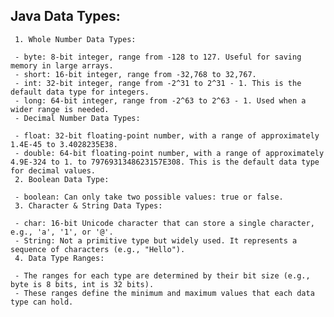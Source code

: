 ## Java Data Types:
     1. Whole Number Data Types:

     - byte: 8-bit integer, range from -128 to 127. Useful for saving memory in large arrays.
     - short: 16-bit integer, range from -32,768 to 32,767.
     - int: 32-bit integer, range from -2^31 to 2^31 - 1. This is the default data type for integers.
     - long: 64-bit integer, range from -2^63 to 2^63 - 1. Used when a wider range is needed.
     - Decimal Number Data Types:

     - float: 32-bit floating-point number, with a range of approximately 1.4E-45 to 3.4028235E38.
     - double: 64-bit floating-point number, with a range of approximately 4.9E-324 to 1. to 7976931348623157E308. This is the default data type for decimal values.
     2. Boolean Data Type:

     - boolean: Can only take two possible values: true or false.
     3. Character & String Data Types:

     - char: 16-bit Unicode character that can store a single character, e.g., 'a', '1', or '@'.
     - String: Not a primitive type but widely used. It represents a sequence of characters (e.g., "Hello").
     4. Data Type Ranges:

     - The ranges for each type are determined by their bit size (e.g., byte is 8 bits, int is 32 bits).
     - These ranges define the minimum and maximum values that each data type can hold.